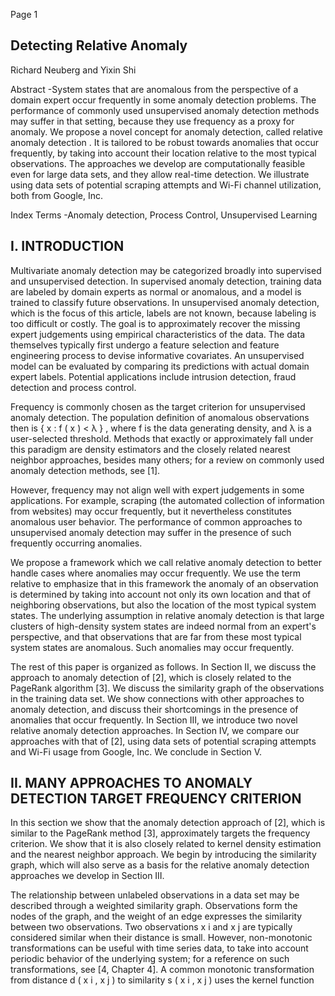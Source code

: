Page 1

## Detecting Relative Anomaly

Richard Neuberg and Yixin Shi

Abstract -System states that are anomalous from the perspective of a domain expert occur frequently in some anomaly detection problems. The performance of commonly used unsupervised anomaly detection methods may suffer in that setting, because they use frequency as a proxy for anomaly. We propose a novel concept for anomaly detection, called relative anomaly detection . It is tailored to be robust towards anomalies that occur frequently, by taking into account their location relative to the most typical observations. The approaches we develop are computationally feasible even for large data sets, and they allow real-time detection. We illustrate using data sets of potential scraping attempts and Wi-Fi channel utilization, both from Google, Inc.

Index Terms -Anomaly detection, Process Control, Unsupervised Learning

## I. INTRODUCTION

Multivariate anomaly detection may be categorized broadly into supervised and unsupervised detection. In supervised anomaly detection, training data are labeled by domain experts as normal or anomalous, and a model is trained to classify future observations. In unsupervised anomaly detection, which is the focus of this article, labels are not known, because labeling is too difficult or costly. The goal is to approximately recover the missing expert judgements using empirical characteristics of the data. The data themselves typically first undergo a feature selection and feature engineering process to devise informative covariates. An unsupervised model can be evaluated by comparing its predictions with actual domain expert labels. Potential applications include intrusion detection, fraud detection and process control.

Frequency is commonly chosen as the target criterion for unsupervised anomaly detection. The population definition of anomalous observations then is { x : f ( x ) < λ } , where f is the data generating density, and λ is a user-selected threshold. Methods that exactly or approximately fall under this paradigm are density estimators and the closely related nearest neighbor approaches, besides many others; for a review on commonly used anomaly detection methods, see [1].

However, frequency may not align well with expert judgements in some applications. For example, scraping (the automated collection of information from websites) may occur frequently, but it nevertheless constitutes anomalous user behavior. The performance of common approaches to unsupervised anomaly detection may suffer in the presence of such frequently occurring anomalies.

We propose a framework which we call relative anomaly detection to better handle cases where anomalies may occur frequently. We use the term relative to emphasize that in this framework the anomaly of an observation is determined by taking into account not only its own location and that of neighboring observations, but also the location of the most typical system states. The underlying assumption in relative anomaly detection is that large clusters of high-density system states are indeed normal from an expert's perspective, and that observations that are far from these most typical system states are anomalous. Such anomalies may occur frequently.

The rest of this paper is organized as follows. In Section II, we discuss the approach to anomaly detection of [2], which is closely related to the PageRank algorithm [3]. We discuss the similarity graph of the observations in the training data set. We show connections with other approaches to anomaly detection, and discuss their shortcomings in the presence of anomalies that occur frequently. In Section III, we introduce two novel relative anomaly detection approaches. In Section IV, we compare our approaches with that of [2], using data sets of potential scraping attempts and Wi-Fi usage from Google, Inc. We conclude in Section V.

## II. MANY APPROACHES TO ANOMALY DETECTION TARGET FREQUENCY CRITERION

In this section we show that the anomaly detection approach of [2], which is similar to the PageRank method [3], approximately targets the frequency criterion. We show that it is also closely related to kernel density estimation and the nearest neighbor approach. We begin by introducing the similarity graph, which will also serve as a basis for the relative anomaly detection approaches we develop in Section III.

The relationship between unlabeled observations in a data set may be described through a weighted similarity graph. Observations form the nodes of the graph, and the weight of an edge expresses the similarity between two observations. Two observations x i and x j are typically considered similar when their distance is small. However, non-monotonic transformations can be useful with time series data, to take into account periodic behavior of the underlying system; for a reference on such transformations, see [4, Chapter 4]. A common monotonic transformation from distance d ( x i , x j ) to similarity s ( x i , x j ) uses the kernel function